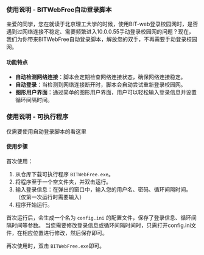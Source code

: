 ### 使用说明 - BITWebFree自动登录脚本
亲爱的同学，您在就读于北京理工大学的时候，使用BIT-web登录校园网时，是否遇到过网络连接不稳定、需要频繁进入10.0.0.55手动登录校园网的问题？现在，我们为你带来BITWebFree自动登录脚本，解放您的双手，不再需要手动登录校园网。

#### 功能特点
- **自动检测网络连接**：脚本会定期检查网络连接状态，确保网络连接稳定。
- **自动登录**：当检测到网络连接断开时，脚本会自动尝试重新登录校园网。
- **图形用户界面**：通过简单的图形用户界面，用户可以轻松输入登录信息并设置循环间隔时间。

### 使用说明 - 可执行程序
仅需要使用自动登录脚本的看这里
#### 使用步骤
首次使用：
1. 从仓库下载可执行程序 `BITWebFree.exe`。
2. 将程序至于一个空文件夹，并双击运行。
3. 输入登录信息：在弹出的窗口中，输入您的用户名、密码、循环间隔时间。（仅第一次运行时需要输入）
4. 程序开始运行。

首次运行后，会生成一个名为 `config.ini` 的配置文件，保存了登录信息、循环间隔时间等参数。
当您需要修改登录信息或循环间隔时间时，只需打开config.ini文件，在相应位置进行修改，然后保存即可。

再次使用时，双击 `BITWebFree.exe`即可。
